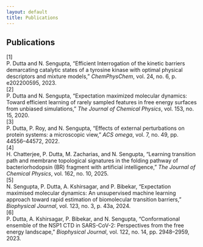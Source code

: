 ```yaml
---
layout: default
title: Publications
---
```


<style>
@media (max-width: 768px) {
    .site-nav {
        position: absolute;
        top: 9px;
        right: 15px;
        background-color: unset;
        border: unset;
        border-radius: 5px;
        text-align: right;
    }

    .site-nav input ~ .trigger {
        clear: both;
        display: none;
        position: relative;
        background-color: beige;
        border: 2px solid black;
        z-index: 25;
        border-bottom-left-radius: 90px;
        overflow: hidden;
    }
}
</style>

## Publications

<div class="csl-bib-body">
  <div data-csl-entry-id="dutta2023efficient" class="csl-entry">
    <div class="csl-left-margin">[1]</div><div class="csl-right-inline">P. Dutta and N. Sengupta, “Efficient Interrogation of the kinetic barriers demarcating catalytic states of a tyrosine kinase with optimal physical descriptors and mixture models,” <i>ChemPhysChem</i>, vol. 24, no. 6, p. e202200595, 2023.</div>
  </div>
  <div data-csl-entry-id="dutta2020expectation" class="csl-entry">
    <div class="csl-left-margin">[2]</div><div class="csl-right-inline">P. Dutta and N. Sengupta, “Expectation maximized molecular dynamics: Toward efficient learning of rarely sampled features in free energy surfaces from unbiased simulations,” <i>The Journal of Chemical Physics</i>, vol. 153, no. 15, 2020.</div>
  </div>
  <div data-csl-entry-id="dutta2022effects" class="csl-entry">
    <div class="csl-left-margin">[3]</div><div class="csl-right-inline">P. Dutta, P. Roy, and N. Sengupta, “Effects of external perturbations on protein systems: a microscopic view,” <i>ACS omega</i>, vol. 7, no. 49, pp. 44556–44572, 2022.</div>
  </div>
  <div data-csl-entry-id="chatterjee2025learning" class="csl-entry">
    <div class="csl-left-margin">[4]</div><div class="csl-right-inline">H. Chatterjee, P. Dutta, M. Zacharias, and N. Sengupta, “Learning transition path and membrane topological signatures in the folding pathway of bacteriorhodopsin (BR) fragment with artificial intelligence,” <i>The Journal of Chemical Physics</i>, vol. 162, no. 10, 2025.</div>
  </div>
  <div data-csl-entry-id="sengupta2024expectation" class="csl-entry">
    <div class="csl-left-margin">[5]</div><div class="csl-right-inline">N. Sengupta, P. Dutta, A. Kshirsagar, and P. Bibekar, “Expectation maximised molecular dynamics: An unsupervised machine learning approach toward rapid estimation of biomolecular transition barriers,” <i>Biophysical Journal</i>, vol. 123, no. 3, p. 43a, 2024.</div>
  </div>
  <div data-csl-entry-id="dutta2023conformational" class="csl-entry">
    <div class="csl-left-margin">[6]</div><div class="csl-right-inline">P. Dutta, A. Kshirsagar, P. Bibekar, and N. Sengupta, “Conformational ensemble of the NSP1 CTD in SARS-CoV-2: Perspectives from the free energy landscape,” <i>Biophysical Journal</i>, vol. 122, no. 14, pp. 2948–2959, 2023.</div>
  </div>
</div>

<style>
  .site-footer {
    display: none;
  }
</style>
